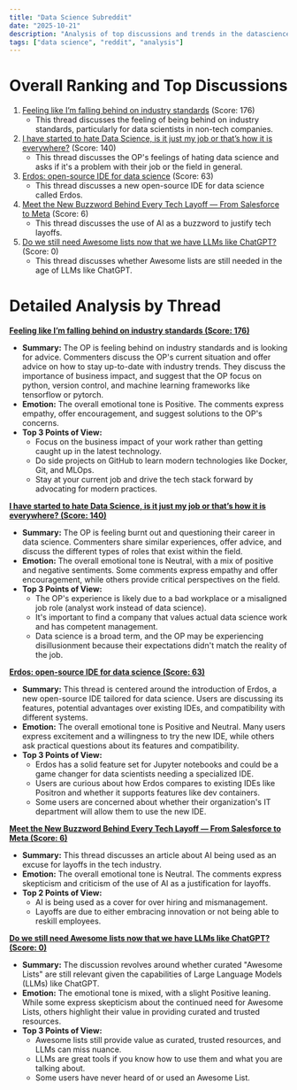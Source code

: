 ```yaml
---
title: "Data Science Subreddit"
date: "2025-10-21"
description: "Analysis of top discussions and trends in the datascience subreddit"
tags: ["data science", "reddit", "analysis"]
---
```


# Overall Ranking and Top Discussions
1.  [Feeling like I’m falling behind on industry standards](https://www.reddit.com/r/datascience/comments/1obvzq9/feeling_like_im_falling_behind_on_industry/) (Score: 176)
    *   This thread discusses the feeling of being behind on industry standards, particularly for data scientists in non-tech companies.
2.  [I have started to hate Data Science, is it just my job or that’s how it is everywhere?](https://www.reddit.com/r/datascience/comments/1ocgnft/i_have_started_to_hate_data_science_is_it_just_my/) (Score: 140)
    *   This thread discusses the OP's feelings of hating data science and asks if it's a problem with their job or the field in general.
3.  [Erdos: open-source IDE for data science](https://i.redd.it/0m7tebv67hwf1.png) (Score: 63)
    *   This thread discusses a new open-source IDE for data science called Erdos.
4.  [Meet the New Buzzword Behind Every Tech Layoff — From Salesforce to Meta](https://www.interviewquery.com/p/ai-layoffs-buzzword-tech-industry) (Score: 6)
    *   This thread discusses the use of AI as a buzzword to justify tech layoffs.
5.  [Do we still need Awesome lists now that we have LLMs like ChatGPT?](https://www.reddit.com/r/datascience/comments/1oc8xij/do_we_still_need_awesome_lists_now_that_we_have/) (Score: 0)
    *   This thread discusses whether Awesome lists are still needed in the age of LLMs like ChatGPT.

# Detailed Analysis by Thread
**[Feeling like I’m falling behind on industry standards (Score: 176)](https://www.reddit.com/r/datascience/comments/1obvzq9/feeling_like_im_falling_behind_on_industry/)**
*   **Summary:**  The OP is feeling behind on industry standards and is looking for advice. Commenters discuss the OP's current situation and offer advice on how to stay up-to-date with industry trends. They discuss the importance of business impact, and suggest that the OP focus on python, version control, and machine learning frameworks like tensorflow or pytorch.
*   **Emotion:** The overall emotional tone is Positive. The comments express empathy, offer encouragement, and suggest solutions to the OP's concerns.
*   **Top 3 Points of View:**
    *   Focus on the business impact of your work rather than getting caught up in the latest technology.
    *   Do side projects on GitHub to learn modern technologies like Docker, Git, and MLOps.
    *   Stay at your current job and drive the tech stack forward by advocating for modern practices.

**[I have started to hate Data Science, is it just my job or that’s how it is everywhere? (Score: 140)](https://www.reddit.com/r/datascience/comments/1ocgnft/i_have_started_to_hate_data_science_is_it_just_my/)**
*   **Summary:** The OP is feeling burnt out and questioning their career in data science. Commenters share similar experiences, offer advice, and discuss the different types of roles that exist within the field.
*   **Emotion:** The overall emotional tone is Neutral, with a mix of positive and negative sentiments. Some comments express empathy and offer encouragement, while others provide critical perspectives on the field.
*   **Top 3 Points of View:**
    *   The OP's experience is likely due to a bad workplace or a misaligned job role (analyst work instead of data science).
    *   It's important to find a company that values actual data science work and has competent management.
    *   Data science is a broad term, and the OP may be experiencing disillusionment because their expectations didn't match the reality of the job.

**[Erdos: open-source IDE for data science (Score: 63)](https://i.redd.it/0m7tebv67hwf1.png)**
*   **Summary:** This thread is centered around the introduction of Erdos, a new open-source IDE tailored for data science. Users are discussing its features, potential advantages over existing IDEs, and compatibility with different systems.
*   **Emotion:** The overall emotional tone is Positive and Neutral. Many users express excitement and a willingness to try the new IDE, while others ask practical questions about its features and compatibility.
*   **Top 3 Points of View:**
    *   Erdos has a solid feature set for Jupyter notebooks and could be a game changer for data scientists needing a specialized IDE.
    *   Users are curious about how Erdos compares to existing IDEs like Positron and whether it supports features like dev containers.
    *   Some users are concerned about whether their organization's IT department will allow them to use the new IDE.

**[Meet the New Buzzword Behind Every Tech Layoff — From Salesforce to Meta (Score: 6)](https://www.interviewquery.com/p/ai-layoffs-buzzword-tech-industry)**
*   **Summary:** This thread discusses an article about AI being used as an excuse for layoffs in the tech industry.
*   **Emotion:** The overall emotional tone is Neutral. The comments express skepticism and criticism of the use of AI as a justification for layoffs.
*   **Top 2 Points of View:**
    *   AI is being used as a cover for over hiring and mismanagement.
    *   Layoffs are due to either embracing innovation or not being able to reskill employees.

**[Do we still need Awesome lists now that we have LLMs like ChatGPT? (Score: 0)](https://www.reddit.com/r/datascience/comments/1oc8xij/do_we_still_need_awesome_lists_now_that_we_have/)**
*   **Summary:**  The discussion revolves around whether curated "Awesome Lists" are still relevant given the capabilities of Large Language Models (LLMs) like ChatGPT.
*   **Emotion:** The emotional tone is mixed, with a slight Positive leaning. While some express skepticism about the continued need for Awesome Lists, others highlight their value in providing curated and trusted resources.
*   **Top 3 Points of View:**
    *   Awesome lists still provide value as curated, trusted resources, and LLMs can miss nuance.
    *   LLMs are great tools if you know how to use them and what you are talking about.
    *   Some users have never heard of or used an Awesome List.
